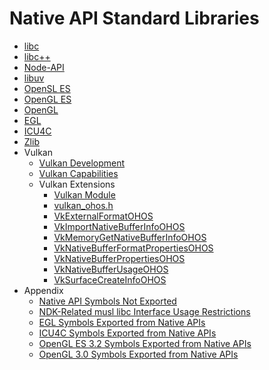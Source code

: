 # Native API Standard Libraries<!--standard-library-->

- [libc](musl.md)
- [libc++](cpp.md)
- [Node-API](napi.md)
- [libuv](libuv.md)
- [OpenSL ES](opensles.md)
- [OpenGL ES](opengl.md)
- [OpenGL](opengles.md)
- [EGL](egl.md)
- [ICU4C](icu4c.md)
- [Zlib](zlib.md)
- Vulkan<!--vulkan-guide-->
  - [Vulkan Development](vulkan-guidelines.md)
  - [Vulkan Capabilities](vulkan.md)
  - Vulkan Extensions<!--vulkan-extensions-->
    - [Vulkan Module](_vulkan.md)
    - [vulkan_ohos.h](vulkan__ohos_8h.md)
    - [VkExternalFormatOHOS](_vk_external_format_o_h_o_s.md)
    - [VkImportNativeBufferInfoOHOS](_vk_import_native_buffer_info_o_h_o_s.md)
    - [VkMemoryGetNativeBufferInfoOHOS](_vk_memory_get_native_buffer_info_o_h_o_s.md)
    - [VkNativeBufferFormatPropertiesOHOS](_vk_native_buffer_format_properties_o_h_o_s.md)
    - [VkNativeBufferPropertiesOHOS](_vk_native_buffer_properties_o_h_o_s.md)
    - [VkNativeBufferUsageOHOS](_vk_native_buffer_usage_o_h_o_s.md)
    - [VkSurfaceCreateInfoOHOS](_vk_surface_create_info_o_h_o_s.md)
- Appendix<!--appendixes-->
  - [Native API Symbols Not Exported](musl-peculiar-symbol.md)
  - [NDK-Related musl libc Interface Usage Restrictions](guidance-on-ndk-libc-interfaces-affected-by-permissions.md)
  - [EGL Symbols Exported from Native APIs](egl-symbol.md)
  - [ICU4C Symbols Exported from Native APIs](icu4c-symbol.md)
  - [OpenGL ES 3.2 Symbols Exported from Native APIs](openglesv3-symbol.md)
  - [OpenGL 3.0 Symbols Exported from Native APIs](opengl-symbol.md)
